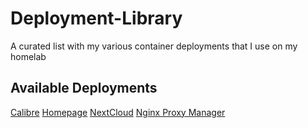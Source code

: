 # Deployment-Library
A curated list with my various container deployments that I use on my homelab

## Available Deployments
[Calibre](/deployments/Calibre/)
[Homepage](/deployments/Homepage/)
[NextCloud](/deployments/NextCloud/)
[Nginx Proxy Manager](/deployments/NPM/)
